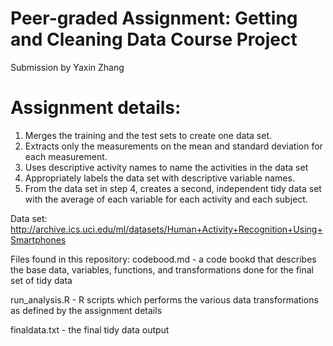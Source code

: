 # Peer-graded Assignment: Getting and Cleaning Data Course Project
Submission by Yaxin Zhang

# Assignment details:

1. Merges the training and the test sets to create one data set.
2. Extracts only the measurements on the mean and standard deviation for each measurement. 
3. Uses descriptive activity names to name the activities in the data set
4. Appropriately labels the data set with descriptive variable names. 
5. From the data set in step 4, creates a second, independent tidy data set with the average of each variable for each activity and each subject.



Data set: http://archive.ics.uci.edu/ml/datasets/Human+Activity+Recognition+Using+Smartphones 

Files found in this repository:
codebood.md - a code bookd that describes the base data, variables, functions, and transformations done for the final set of tidy data

run_analysis.R - R scripts which performs the various data transformations as defined by the assignment details

finaldata.txt - the final tidy data output 